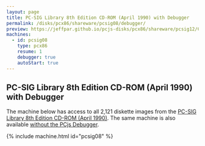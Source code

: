 ```yaml
---
layout: page
title: PC-SIG Library 8th Edition CD-ROM (April 1990) with Debugger
permalink: /disks/pcx86/shareware/pcsig08/debugger/
preview: https://jeffpar.github.io/pcjs-disks/pcx86/shareware/pcsig12/CDROM.jpg
machines:
  - id: pcsig08
    type: pcx86
    resume: 1
    debugger: true
    autoStart: true
---
```


PC-SIG Library 8th Edition CD-ROM (April 1990) with Debugger
------------------------------------------------------------

The machine below has access to all 2,121 diskette images from the
[PC-SIG Library 8th Edition CD-ROM (April 1990)](http://cd.textfiles.com/pcsig08).
The same machine is also available [without the PCjs Debugger](../).

{% include machine.html id="pcsig08" %}
